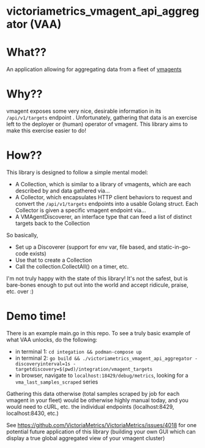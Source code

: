 # victoriametrics_vmagent_api_aggregator (VAA)

# What??
An application allowing for aggregating data from a fleet of [vmagents](https://docs.victoriametrics.com/vmagent/)

# Why??
vmagent exposes some very nice, desirable information in its `/api/v1/targets` endpoint .
Unfortunately, gathering that data is an exercise left to the deployer or (human) operator of vmagent.
This library aims to make this exercise easier to do!

# How??
This library is designed to follow a simple mental model:

- A Collection, which is similar to a library of vmagents, which are each described by and data gathered via...
- A Collector, which encapsulates HTTP client behaviors to request and convert the `/api/v1/targets` endpoints into a
  usable Golang struct. Each Collector is given a specific vmagent endpoint via...
- A VMAgentDiscoverer, an interface type that can feed a list of distinct targets back to the Collection

So basically,
- Set up a Discoverer (support for env var, file based, and static-in-go-code exists)
- Use that to create a Collection
- Call the collection.CollectAll() on a timer, etc.

I'm not truly happy with the state of this library! It's not the safest, but is bare-bones enough to put out into the
world and accept ridicule, praise, etc. over :)

# Demo time!
There is an example main.go in this repo. To see a truly basic example of what VAA unlocks, do the following:
- in terminal 1: `cd integation && podman-compose up`
- in terminal 2: `go build && ./victoriametrics_vmagent_api_aggregator -discoveryinterval=1s -targetdiscovery=$(pwd)/integration/vmagent_targets`
- in browser, navigate to `localhost:18429/debug/metrics`, looking for a `vma_last_samples_scraped` series

Gathering this data otherwise (total samples scraped by job for each vmagent in your fleet) would be otherwise 
highly manual today, and you would need to cURL, etc. the individual endpoints (localhost:8429, localhost:8430, etc.)

See https://github.com/VictoriaMetrics/VictoriaMetrics/issues/4018 for one potential future
application of this library (building your own GUI which can display a true global aggregated view of your vmagent cluster)

